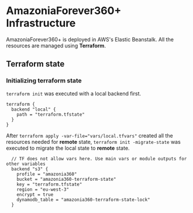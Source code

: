 # AmazoniaForever360+ Infrastructure

AmazoniaForever360+ is deployed in AWS's Elastic Beanstalk. All the resources are managed using **Terraform**.

## Terraform state

### Initializing terraform state

`terraform init` was executed with a local backend first.
```
terraform {
  backend "local" {
    path = "terraform.tfstate"
  }
}
```
After `terraform apply -var-file="vars/local.tfvars"` created all the resources needed for **remote** state, `terraform init -migrate-state` was executed to migrate the local state to **remote** state.
```
  // TF does not allow vars here. Use main vars or module outputs for other variables
  backend "s3" {
    profile = "amazonia360"
    bucket = "amazonia360-terraform-state"
    key = "terraform.tfstate"
    region = "eu-west-3"
    encrypt = true
    dynamodb_table = "amazonia360-terraform-state-lock"
  }
```
